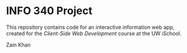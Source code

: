 # INFO 340 Project

This repository contains code for an interactive information web app, created for the _Client-Side Web Development_ course at the UW iSchool.


Zain Khan 
